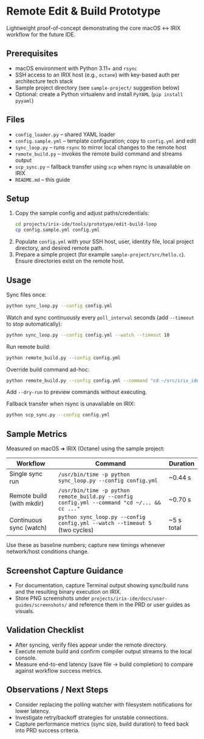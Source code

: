 # Remote Edit & Build Prototype

Lightweight proof-of-concept demonstrating the core macOS ↔ IRIX workflow for the future IDE.

## Prerequisites
- macOS environment with Python 3.11+ and `rsync`
- SSH access to an IRIX host (e.g., `octane`) with key-based auth per architecture tech stack
- Sample project directory (see `sample-project/` suggestion below)
- Optional: create a Python virtualenv and install `PyYAML` (`pip install pyyaml`)

## Files
- `config_loader.py` – shared YAML loader
- `config.sample.yml` – template configuration; copy to `config.yml` and edit
- `sync_loop.py` – runs `rsync` to mirror local changes to the remote host
- `remote_build.py` – invokes the remote build command and streams output
- `scp_sync.py` – fallback transfer using `scp` when rsync is unavailable on IRIX
- `README.md` – this guide

## Setup
1. Copy the sample config and adjust paths/credentials:
   ```bash
   cd projects/irix-ide/tools/prototype/edit-build-loop
   cp config.sample.yml config.yml
   ```
2. Populate `config.yml` with your SSH host, user, identity file, local project directory, and desired remote path.
3. Prepare a simple project (for example `sample-project/src/hello.c`). Ensure directories exist on the remote host.

## Usage
Sync files once:
```bash
python sync_loop.py --config config.yml
```
Watch and sync continuously every `poll_interval` seconds (add `--timeout` to stop automatically):
```bash
python sync_loop.py --config config.yml --watch --timeout 10
```
Run remote build:
```bash
python remote_build.py --config config.yml
```
Override build command ad-hoc:
```bash
python remote_build.py --config config.yml --command "cd ~/src/irix_ide_prototype && mkdir -p bin && cc -o bin/hello src/hello.c"
```
Add `--dry-run` to preview commands without executing.

Fallback transfer when rsync is unavailable on IRIX:
```bash
python scp_sync.py --config config.yml
```

## Sample Metrics
Measured on macOS ➜ IRIX (Octane) using the sample project:

| Workflow                       | Command                                                                                       | Duration |
|--------------------------------|------------------------------------------------------------------------------------------------|----------|
| Single sync run                | `/usr/bin/time -p python sync_loop.py --config config.yml`                                     | ~0.44 s |
| Remote build (with mkdir)      | `/usr/bin/time -p python remote_build.py --config config.yml --command "cd ~/... && cc ..."` | ~0.70 s |
| Continuous sync (watch)        | `python sync_loop.py --config config.yml --watch --timeout 5` (two cycles)                    | ~5 s total |

Use these as baseline numbers; capture new timings whenever network/host conditions change.

## Screenshot Capture Guidance
- For documentation, capture Terminal output showing sync/build runs and the resulting binary execution on IRIX.
- Store PNG screenshots under `projects/irix-ide/docs/user-guides/screenshots/` and reference them in the PRD or user guides as visuals.

## Validation Checklist
- After syncing, verify files appear under the remote directory.
- Execute remote build and confirm compiler output streams to the local console.
- Measure end-to-end latency (save file → build completion) to compare against workflow success metrics.

## Observations / Next Steps
- Consider replacing the polling watcher with filesystem notifications for lower latency.
- Investigate retry/backoff strategies for unstable connections.
- Capture performance metrics (sync size, build duration) to feed back into PRD success criteria.
